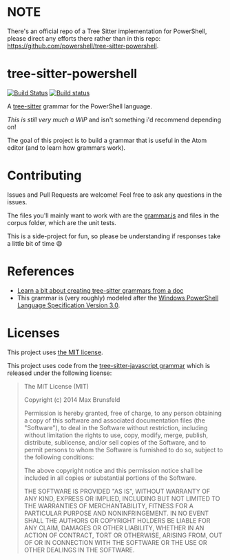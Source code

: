 # NOTE

There's an official repo of a Tree Sitter implementation for PowerShell, please direct any efforts there rather than in this repo: https://github.com/powershell/tree-sitter-powershell.

# tree-sitter-powershell

[![Build Status](https://travis-ci.org/jrsconfitto/tree-sitter-powershell.svg?branch=master)](https://travis-ci.org/jrsconfitto/tree-sitter-powershell)
[![Build status](https://ci.appveyor.com/api/projects/status/1xjovq67kgq36hfc/branch/master?svg=true)](https://ci.appveyor.com/project/jugglingnutcase/tree-sitter-powershell/branch/master)

A [tree-sitter] grammar for the PowerShell language.

*This is still very much a WIP* and isn't something i'd recommend depending on!

The goal of this project is to build a grammar that is useful in the Atom editor (and to learn how grammars work).

# Contributing

Issues and Pull Requests are welcome! Feel free to ask any questions in the issues.

The files you'll mainly want to work with are the [grammar.js](grammar.js) and files in the corpus folder, which are the unit tests.

This is a side-project for fun, so please be understanding if responses take a little bit of time :smile:

# References

- [Learn a bit about creating tree-sitter grammars from a doc][tsdoc]
- This grammar is (very roughly) modeled after the [Windows PowerShell Language Specification Version 3.0][spec].

[tree-sitter]:https://github.com/tree-sitter/tree-sitter
[tsdoc]:https://github.com/tree-sitter/tree-sitter/blob/10c3a956794a5e81a0a7e5c5a804e818c2dd0fe3/docs/creating-parsers.md
[spec]:https://www.microsoft.com/en-us/download/details.aspx?id=36389

# Licenses

This project uses [the MIT license](LICENSE).

This project uses code from the [tree-sitter-javascript grammar](https://github.com/tree-sitter/tree-sitter-javascript) which is released under the following license:

> The MIT License (MIT)
>
> Copyright (c) 2014 Max Brunsfeld
>
> Permission is hereby granted, free of charge, to any person obtaining a copy
> of this software and associated documentation files (the "Software"), to deal
> in the Software without restriction, including without limitation the rights
> to use, copy, modify, merge, publish, distribute, sublicense, and/or sell
> copies of the Software, and to permit persons to whom the Software is
> furnished to do so, subject to the following conditions:
>
> The above copyright notice and this permission notice shall be included in all
> copies or substantial portions of the Software.
>
> THE SOFTWARE IS PROVIDED "AS IS", WITHOUT WARRANTY OF ANY KIND, EXPRESS OR
> IMPLIED, INCLUDING BUT NOT LIMITED TO THE WARRANTIES OF MERCHANTABILITY,
> FITNESS FOR A PARTICULAR PURPOSE AND NONINFRINGEMENT. IN NO EVENT SHALL THE
> AUTHORS OR COPYRIGHT HOLDERS BE LIABLE FOR ANY CLAIM, DAMAGES OR OTHER
> LIABILITY, WHETHER IN AN ACTION OF CONTRACT, TORT OR OTHERWISE, ARISING FROM,
> OUT OF OR IN CONNECTION WITH THE SOFTWARE OR THE USE OR OTHER DEALINGS IN THE
> SOFTWARE.
